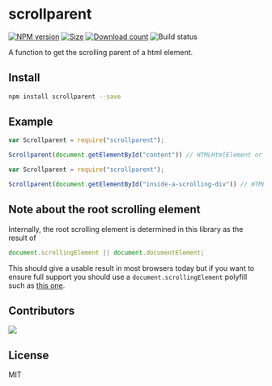 # scrollparent

[![NPM version][npm-image]][npm-url]
[![Size][size-image]][size-url]
[![Download count][downloads-image]][downloads-url]
![Build status][build-image]

A function to get the scrolling parent of a html element.

## Install

```bash
npm install scrollparent --save
```

## Example

```js
var Scrollparent = require("scrollparent");

Scrollparent(document.getElementById("content")) // HTMLHtmlElement or HTMLBodyElement as appropriate
```

```js
var Scrollparent = require("scrollparent");

Scrollparent(document.getElementById("inside-a-scrolling-div")) // HTMLDivElement
```

## Note about the root scrolling element

Internally, the root scrolling element is determined in this library
as the result of

```js
document.scrollingElement || document.documentElement;
```

This should give a usable result in most browsers today
but if you want to ensure full support
you should use a `document.scrollingElement` polyfill such as
[this one](https://github.com/mathiasbynens/document.scrollingElement).

## Contributors

<a href="https://github.com/olahol/scrollparent.js/graphs/contributors">
  <img src="https://contrib.rocks/image?repo=olahol/scrollparent.js" />
</a>

## License

MIT

[build-image]: https://github.com/olahol/scrollparent.js/actions/workflows/playwright.yml/badge.svg
[npm-image]: https://img.shields.io/npm/v/scrollparent.svg
[npm-url]: https://npmjs.org/package/scrollparent
[downloads-image]: http://img.shields.io/npm/dm/scrollparent.svg
[downloads-url]: https://npmjs.org/package/scrollparent
[size-image]: https://img.badgesize.io/olahol/scrollparent.js/master/scrollparent.js.svg
[size-url]: https://github.com/olahol/scrollparent.js/blob/master/scrollparent.js
